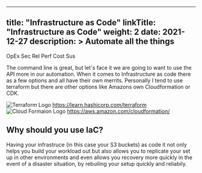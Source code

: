 
---
title: "Infrastructure as Code"
linkTitle: "Infrastructure as Code"
weight: 2
date: 2021-12-27
description: >
  Automate all the things
---
<span class=opex-on>OpEx</span>
<span class=sec-off>Sec</span>
<span class=rel-off>Rel</span>
<span class=perf-off>Perf</span>
<span class=cost-off>Cost</span>
<span class=sus-off>Sus</span>

The command line is great, but let's face it we are going to want to use the API more in our automation. When it comes to Infrastructure as code there as a few options and all have their own merrits. Personally I tend to use terraform but there are other options like Amazons own Cloudformation or CDK.

<span> ![Terraform Logo](../terraform_Logo.png "Terraform logo") https://learn.hashicorp.com/terraform </span><br/>
<span> ![Cloud Formaion Logo](../cloudformation.png "Cloudformation") https://aws.amazon.com/cloudformation/ </span>

## Why should you use IaC?
Having your infrastruce (in this case your S3 buckets) as code it not only helps you build your workload out but also allows you to replicate your set up in other environments and even allows you recovery more quickly in the event of a disaster situation, by rebuiling your setup quickly and reliabily.